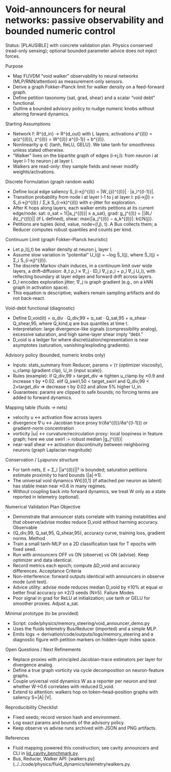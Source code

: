 # Void-announcers for neural networks: passive observability and bounded numeric control

Status: [PLAUSIBLE] with concrete validation plan. Physics conserved (read-only sensing); optional bounded parameter advice does not inject forces.

Purpose
- Map FUVDM “void walker” observability to neural networks (MLP/RNN/attention) as measurement-only sensors.
- Derive a graph Fokker–Planck limit for walker density on a feed-forward graph.
- Define petition taxonomy (sat, grad, shear) and a scalar “void debt” functional.
- Outline a bounded advisory policy to nudge numeric knobs without altering forward dynamics.

Starting Assumptions
- Network f: R^{d_in} -> R^{d_out} with L layers; activations a^{(l)} = φ(z^{(l)}), z^{(l)} = W^{(l)} a^{(l-1)} + b^{(l)}.
- Nonlinearity φ ∈ {tanh, ReLU, GELU}. We take tanh for smoothness unless stated otherwise.
- “Walker” lives on the bipartite graph of edges (i->j,l): from neuron i at layer l-1 to neuron j at layer l.
- Walkers are read-only: they sample fields and never modify weights/activations.

Discrete Formulation (graph random walk)
- Define local edge saliency S_{i→j}^{(l)} = |W_{ji}^{(l)}| · |a_i^{(l-1)}|.
- Transition probability from node i at layer l-1 to j at layer l:
  p(i→j|l) = S_{i→j}^{(l)} / Σ_k S_{i→k}^{(l)} with ε-jitter for exploration.
- After K hops along layers, each walker emits petitions at its current edge/node:
  sat: σ_sat = 1{|a_j^{(l)}| ≥ a_sat}, grad: g_j^{(l)} = ||∂L/∂z_j^{(l)}|| (if L defined), shear: max{|a_j^{(l)} − a_k^{(l)}|: k∈N(j)}.
- Petitions are tuples (kind, value, node=(l,j), t). A Bus collects them; a Reducer computes robust quantiles and counts per kind.

Continuum Limit (graph Fokker–Planck heuristic)
- Let ρ_l(j,t) be walker density at neuron j, layer l.
- Assume slow variation in “potential” U_l(j) = −log S̄_l(j), where S̄_l(j) = Σ_i S_{i→j}^{(l)}.
- The discrete Markov chain induces, in a continuum limit over wide layers, a drift–diffusion:
  ∂_t ρ_l ≈ ∇_j · (D_l ∇_j ρ_l + ρ_l ∇_j U_l), with reflecting boundary at layer edges and forward drift across layers.
- D_l encodes exploration jitter; ∇_j is graph gradient (e.g., on a kNN graph in activation space).
- This equation is descriptive; walkers remain sampling artifacts and do not back-react.

Void-debt functional (diagnostic)
- Define D_void(t) = α_div · Q_div,99 + α_sat · Q_sat,95 + α_shear · Q_shear,95, where Q_kind,q are bus quantiles at time t.
- Interpretation: large divergence-like signals (compressibility analog), excessive saturation, and high same-layer shear imply “debt.”
- D_void is a ledger for where discretization/representation is near asymptotes (saturation, vanishing/exploding gradients).

Advisory policy (bounded, numeric knobs only)
- Inputs: stats_summary from Reducer, params = {τ (optimizer viscosity), u_clamp (gradient clip), U_in (input scale)}.
- Rules (example): if Q_div,99 > target_div ⇒ tighten u_clamp by ×0.9 and increase τ by +0.02.
  elif Q_swirl,50 < target_swirl and Q_div,99 < 2×target_div ⇒ decrease τ by 0.02 and allow 5% higher U_in.
- Guarantees: params are clipped to safe bounds; no forcing terms are added to forward dynamics.

Mapping table (fluids → nets)
- velocity u ↔ activation flow across layers
- divergence ∇·u ↔ Jacobian trace proxy tr(∂a^{(l)}/∂a^{(l-1)}) or gradient-norm concentration
- vorticity |ω| ↔ curvature/recirculation proxy: local loopiness in feature graph; here we use swirl := robust median |g_j^{(l)}|
- near-wall shear ↔ activation discontinuity between neighboring neurons (graph Laplacian magnitude)

Conservation / Lyapunov structure
- For tanh nets, E = Σ_l ||a^{(l)}||² is bounded; saturation petitions estimate proximity to hard bounds (|a|→1).
- The universal void dynamics W∈[0,1] (if attached per neuron as latent) has stable mean near ≈0.6 in many regimes.
- Without coupling back into forward dynamics, we treat W only as a state reported in telemetry (optional).

Numerical Validation Plan
Objective
- Demonstrate that announcer stats correlate with training instabilities and that observe/advise modes reduce D_void without harming accuracy.
Observable
- {Q_div,99, Q_sat,95, Q_shear,95}, accuracy curve, training loss, gradient norms.
Method
- Train a small tanh-MLP on a 2D classification task for T epochs with fixed seed.
- Run with announcers OFF vs ON (observe) vs ON (advise). Keep optimizer and data identical.
- Record metrics each epoch; compute ΔD_void and accuracy differences.
Acceptance Criteria
- Non-interference: forward outputs identical with announcers in observe mode (unit test).
- Advice utility: advise mode reduces median D_void by ≥10% at equal or better final accuracy on ≥2/3 seeds (N≥5).
Failure Modes
- Poor signal in grad for ReLU at initialization; use tanh or GELU for smoother proxies. Adjust a_sat.

Minimal prototype (to be provided)
- Script: code/physics/memory_steering/void_announcer_demo.py
- Uses the fluids telemetry Bus/Reducer (imported) and a simple MLP.
- Emits logs → derivation/code/outputs/logs/memory_steering and a diagnostic figure with petition markers on hidden-layer index space.

Open Questions / Next Refinements
- Replace proxies with principled Jacobian-trace estimators per layer for divergence analog.
- Define a true graph vorticity via cycle decomposition on neuron-feature graphs.
- Couple universal void dynamics W as a reporter per neuron and test whether W̄→0.6 correlates with reduced D_void.
- Extend to attention: walkers hop on token–head–position graphs with saliency S∝|A|·|V|.

Reproducibility Checklist
- Fixed seeds; record version hash and environment.
- Log exact params and bounds of the advisory policy.
- Keep observe vs advise runs archived with JSON and PNG artifacts.

References
- Fluid mapping powered this construction; see cavity announcers and CLI in [lid_cavity_benchmark.py](../../code/physics/fluid_dynamics/lid_cavity_benchmark.py:356).
- Bus, Reducer, Walker API: [walkers.py](../../code/physics/fluid_dynamics/telemetry/walkers.py.